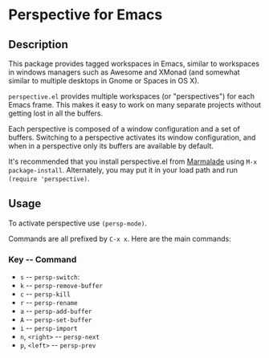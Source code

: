 # Perspective for Emacs

## Description
This package provides tagged workspaces in Emacs, similar to workspaces in
windows managers such as Awesome and XMonad (and somewhat similar to multiple
desktops in Gnome or Spaces in OS X).

`perspective.el` provides multiple workspaces (or "perspectives") for each Emacs
frame. This makes it easy to work on many separate projects without getting lost
in all the buffers.

Each perspective is composed of a window configuration and a set of buffers.
Switching to a perspective activates its window configuration, and when in a
perspective only its buffers are available by default.

It's recommended that you install perspective.el from [Marmalade][] using `M-x
package-install`. Alternately, you may put it in your load path and run
`(require 'perspective)`.

[Marmalade]: http://marmalade-repo.org/

## Usage

To activate perspective use `(persp-mode)`.

Commands are all prefixed by `C-x x`. Here are the main commands:

### Key       --    Command
- `s`                   --  `persp-switch`:
- `k`                   --  `persp-remove-buffer`
- `c`                   --  `persp-kill`
- `r`                   --  `persp-rename`
- `a`                   --  `persp-add-buffer`
- `A`                   --  `persp-set-buffer`
- `i`                   --  `persp-import`
- `n`, `<right>`        --  `persp-next`
- `p`, `<left>`             --  `persp-prev`
